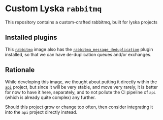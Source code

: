 # Custom Lyska `rabbitmq`

This repository contains a custom-crafted rabbitmq, built
for lyska projects

## Installed plugins

This [`rabbitmq`](https://www.rabbitmq.com/) image also has
the [`rabbitmq_message_deduplication`](https://github.com/noxdafox/rabbitmq-message-deduplication)
plugin installed, so that we can have de-duplication queues
and/or exchanges.

## Rationale

While developing this image, we thought about putting it directly
within the [`api`](https://gitlab.com/lyska/lyska.cloud/services/lyska/api/)
project, but since it will be very stable, and move very rarely, it is
better for now to have it here, separately, and to not pollute the CI
pipeline of `api` (which is already quite complex) any further.

Should this project grow or change too often, then consider integrating
it into the `api` project directly instead.
